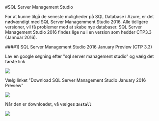 #SQL Server Management Studio

For at kunne tilgå de seneste muligheder på SQL Database i Azure, er det nødvændigt med SQL Server Managemment Studio 2016. Alle tidligere versioner, vil få problemer med at skabe nye databaser. SQL Server Management Studio 2016 findes lige nu i en version som hedder CTP3.3 (Jannuar 2016).

####1) SQL Server Management Studio 2016 January Preview (CTP 3.3)

Lav en google søgning efter "sql server management studio" og vælg det første link

![](/Images/VPC19b.png)

Vælg linket "Download SQL Server Management Studio January 2016 Preview"

![](/Images/VPC20b.png)

Når den er downloadet, vå vælges **``Install``**

![](/Images/VPC21.PNG)
